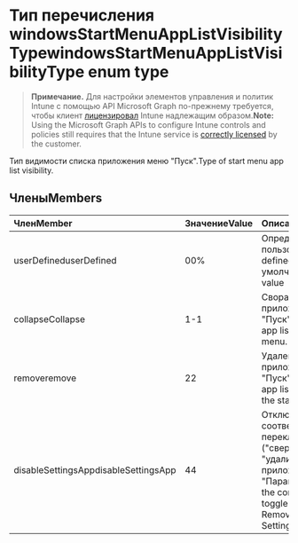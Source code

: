 # <a name="windowsstartmenuapplistvisibilitytype-enum-type"></a><span data-ttu-id="45626-101">Тип перечисления windowsStartMenuAppListVisibilityType</span><span class="sxs-lookup"><span data-stu-id="45626-101">windowsStartMenuAppListVisibilityType enum type</span></span>

> <span data-ttu-id="45626-102">**Примечание.** Для настройки элементов управления и политик Intune с помощью API Microsoft Graph по-прежнему требуется, чтобы клиент [лицензировал](https://go.microsoft.com/fwlink/?linkid=839381) Intune надлежащим образом.</span><span class="sxs-lookup"><span data-stu-id="45626-102">**Note:** Using the Microsoft Graph APIs to configure Intune controls and policies still requires that the Intune service is [correctly licensed](https://go.microsoft.com/fwlink/?linkid=839381) by the customer.</span></span>

<span data-ttu-id="45626-103">Тип видимости списка приложения меню "Пуск".</span><span class="sxs-lookup"><span data-stu-id="45626-103">Type of start menu app list visibility.</span></span>
## <a name="members"></a><span data-ttu-id="45626-104">Члены</span><span class="sxs-lookup"><span data-stu-id="45626-104">Members</span></span>
|<span data-ttu-id="45626-105">Член</span><span class="sxs-lookup"><span data-stu-id="45626-105">Member</span></span>|<span data-ttu-id="45626-106">Значение</span><span class="sxs-lookup"><span data-stu-id="45626-106">Value</span></span>|<span data-ttu-id="45626-107">Описание</span><span class="sxs-lookup"><span data-stu-id="45626-107">Description</span></span>|
|:---|:---|:---|
|<span data-ttu-id="45626-108">userDefined</span><span class="sxs-lookup"><span data-stu-id="45626-108">userDefined</span></span>|<span data-ttu-id="45626-109">0</span><span class="sxs-lookup"><span data-stu-id="45626-109">0%</span></span>|<span data-ttu-id="45626-110">Определено пользователем.</span><span class="sxs-lookup"><span data-stu-id="45626-110">user defined</span></span> <span data-ttu-id="45626-111">Значение по умолчанию.</span><span class="sxs-lookup"><span data-stu-id="45626-111">Default value</span></span>|
|<span data-ttu-id="45626-112">collapse</span><span class="sxs-lookup"><span data-stu-id="45626-112">Collapse</span></span>|<span data-ttu-id="45626-113">1</span><span class="sxs-lookup"><span data-stu-id="45626-113">-1</span></span>|<span data-ttu-id="45626-114">Сворачивание списка приложения в меню "Пуск".</span><span class="sxs-lookup"><span data-stu-id="45626-114">Collapse the app list on the start menu.</span></span>|
|<span data-ttu-id="45626-115">remove</span><span class="sxs-lookup"><span data-stu-id="45626-115">remove</span></span>|<span data-ttu-id="45626-116">2</span><span class="sxs-lookup"><span data-stu-id="45626-116">2</span></span>|<span data-ttu-id="45626-117">Удаление списка приложения из меню "Пуск".</span><span class="sxs-lookup"><span data-stu-id="45626-117">Removes the app list entirely from the start menu.</span></span>|
|<span data-ttu-id="45626-118">disableSettingsApp</span><span class="sxs-lookup"><span data-stu-id="45626-118">disableSettingsApp</span></span>|<span data-ttu-id="45626-119">4</span><span class="sxs-lookup"><span data-stu-id="45626-119">4</span></span>|<span data-ttu-id="45626-120">Отключение соответствующего переключателя ("свернуть" или "удалить") в приложении "Параметры".</span><span class="sxs-lookup"><span data-stu-id="45626-120">Disables the corresponding toggle (Collapse or Remove) in the Settings app.</span></span>|








